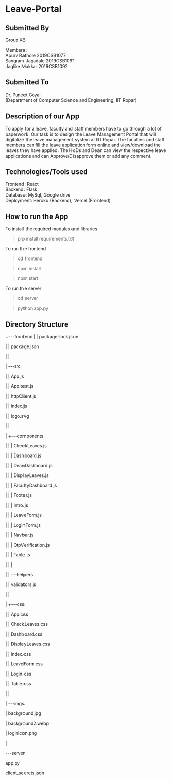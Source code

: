 # Leave-Portal


## Submitted By
Group X8

Members:<br>
Apurv Rathore         2019CSB1077<br>
Sangram Jagadale   2019CSB1091<br>
Jaglike Makkar         2019CSB1092<br>

## Submitted To
Dr. Puneet Goyal <br>
(Department of Computer Science and Engineering, IIT Ropar)<br>



## Description of our App
To apply for a leave, faculty and staff members have to go through a lot of paperwork. Our task is to design the Leave Management Portal that will digitalize the leave management system at IIT Ropar. 
The faculties and staff members can fill the leave application form online and view/download the leaves they have applied. The HoDs and Dean can view the respective leave applications and can Approve/Disapprove them or add any comment.



## Technologies/Tools used

Frontend: React<br>
Backend: Flask<br>
Database: MySql, Google drive<br>
Deployment: Heroku (Backend), Vercel (Frontend)<br>




## How to run the App

To install the required modules and libraries
> pip install requirements.txt 


To run the frontend
> cd frontend

> npm install

> npm start


To run the server
> cd server

> python app.py

## Directory Structure

+---frontend
|   |   package-lock.json

|   |   package.json

|   |        

|   \---src

|       |   App.js

|       |   App.test.js

|       |   httpClient.js

|       |   index.js

|       |   logo.svg

|       |   

|       +---components

|       |   |   CheckLeaves.js

|       |   |   Dashboard.js

|       |   |   DeanDashboard.js

|       |   |   DisplayLeaves.js

|       |   |   FacultyDashboard.js

|       |   |   Footer.js

|       |   |   Intro.js

|       |   |   LeaveForm.js

|       |   |   LoginForm.js

|       |   |   Navbar.js

|       |   |   OtpVerification.js

|       |   |   Table.js

|       |   |   

|       |   \---helpers

|       |           validators.js

|       |        

|       +---css

|       |       App.css

|       |       CheckLeaves.css

|       |       Dashboard.css

|       |       DisplayLeaves.css

|       |       index.css

|       |       LeaveForm.css

|       |       Login.css

|       |       Table.css

|       |       

|       \---imgs

|               background.jpg

|               background2.webp

|               loginIcon.png

|               

\---server

app.py

client_secrets.json


